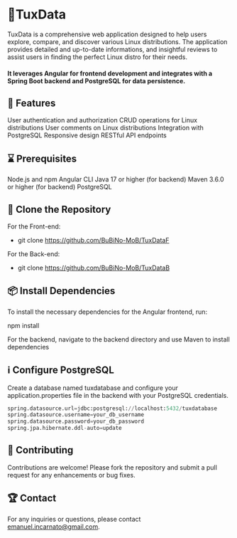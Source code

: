 # 🌟TuxData
TuxData is a comprehensive web application designed to help users explore, compare, and discover various Linux distributions. The application provides detailed and up-to-date informations, and insightful reviews to assist users in finding the perfect Linux distro for their needs. 
#### It leverages Angular for frontend development and integrates with a Spring Boot backend and PostgreSQL for data persistence.

## 📄 Features
User authentication and authorization
CRUD operations for Linux distributions
User comments on Linux distributions
Integration with PostgreSQL
Responsive design
RESTful API endpoints

## ⌛ Prerequisites
Node.js and npm
Angular CLI
Java 17 or higher (for backend)
Maven 3.6.0 or higher (for backend)
PostgreSQL


## 📄 Clone the Repository
For the Front-end:
- git clone https://github.com/BuBiNo-MoB/TuxDataF

For the Back-end:
- git clone https://github.com/BuBiNo-MoB/TuxDataB


## 📦 Install Dependencies
To install the necessary dependencies for the Angular frontend, run:

npm install

For the backend, navigate to the backend directory and use Maven to install dependencies


## ℹ️ Configure PostgreSQL
Create a database named tuxdatabase and configure your application.properties file in the backend with your PostgreSQL credentials.

```py
spring.datasource.url=jdbc:postgresql://localhost:5432/tuxdatabase
spring.datasource.username=your_db_username
spring.datasource.password=your_db_password
spring.jpa.hibernate.ddl-auto=update
```


## 🚀 Contributing
Contributions are welcome! Please fork the repository and submit a pull request for any enhancements or bug fixes.

## 🏆 Contact
For any inquiries or questions, please contact emanuel.incarnato@gmail.com.

